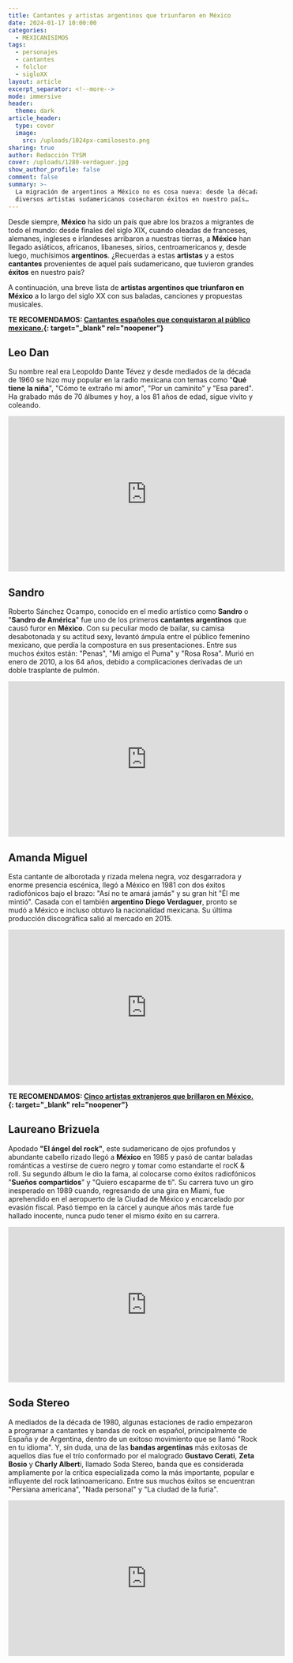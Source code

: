 ```yaml
---
title: Cantantes y artistas argentinos que triunfaron en México
date: 2024-01-17 10:00:00
categories:
  - MEXICANISIMOS
tags:
  - personajes
  - cantantes
  - folclor
  - sigloXX
layout: article
excerpt_separator: <!--more-->
mode: immersive
header:
  theme: dark
article_header:
  type: cover
  image:
    src: /uploads/1024px-camilosesto.png
sharing: true
author: Redacción TYSM
cover: /uploads/1280-verdaguer.jpg
show_author_profile: false
comment: false
summary: >-
  La migración de argentinos a México no es cosa nueva: desde la década de 1970,
  diversos artistas sudamericanos cosecharon éxitos en nuestro país…
---
```

Desde siempre, **México** ha sido un país que abre los brazos a migrantes de todo el mundo: desde finales del siglo XIX, cuando oleadas de franceses, alemanes, ingleses e irlandeses arribaron a nuestras tierras, a **México** han llegado asiáticos, africanos, libaneses, sirios, centroamericanos y, desde luego, muchísimos **argentinos**. ¿Recuerdas a estas **artistas** y a estos **cantantes** provenientes de aquel país sudamericano, que tuvieron grandes **éxitos** en nuestro país?

A continuación, una breve lista de **artistas argentinos que triunfaron en México** a lo largo del siglo XX con sus baladas, canciones y propuestas musicales.

**TE RECOMENDAMOS: [Cantantes españoles que conquistaron al público mexicano.](https://blog.tonoysumariachi.com/mexicanisimos/2023/09/19/cantantes-espa%C3%B1oles-que-conquistaron-al-p%C3%BAblico-mexicano.html){: target="_blank" rel="noopener"}**

## Leo Dan

Su nombre real era Leopoldo Dante Tévez y desde mediados de la década de 1960 se hizo muy popular en la radio mexicana con temas como "**Qué tiene la niña**", "Cómo te extraño mi amor", "Por un caminito" y "Esa pared". Ha grabado más de 70 álbumes y hoy, a los 81 años de edad, sigue vivito y coleando.

<iframe width="560" height="315" src="https://www.youtube.com/embed/IQPhLCkUugw?si=1KJd5IVdPEqTqyJA&amp;start=42" title="YouTube video player" frameborder="0" allow="accelerometer; autoplay; clipboard-write; encrypted-media; gyroscope; picture-in-picture; web-share" allowfullscreen=""></iframe>

## Sandro

Roberto Sánchez Ocampo, conocido en el medio artístico como **Sandro** o "**Sandro de América**" fue uno de los primeros **cantantes argentinos** que causó furor en **México**. Con su peculiar modo de bailar, su camisa desabotonada y su actitud sexy, levantó ámpula entre el público femenino mexicano, que perdía la compostura en sus presentaciones. Entre sus muchos éxitos están: "Penas", "Mi amigo el Puma" y "Rosa Rosa". Murió en enero de 2010, a los 64 años, debido a complicaciones derivadas de un doble trasplante de pulmón.

<iframe width="560" height="315" src="https://www.youtube.com/embed/cmMmAyP8N4c?si=ssPwNZFrwn2h4-U2&amp;start=42" title="YouTube video player" frameborder="0" allow="accelerometer; autoplay; clipboard-write; encrypted-media; gyroscope; picture-in-picture; web-share" allowfullscreen=""></iframe>

## Amanda Miguel

Esta cantante de alborotada y rizada melena negra, voz desgarradora y enorme presencia escénica, llegó a México en 1981 con dos éxitos radiofónicos bajo el brazo: "Así no te amará jamás" y su gran hit "Él me mintió". Casada con el también **argentino** **Diego Verdaguer**, pronto se mudó a México e incluso obtuvo la nacionalidad mexicana. Su última producción discográfica salió al mercado en 2015.

<iframe width="560" height="315" src="https://www.youtube.com/embed/JP1JGX-AFts?si=D1S2QbfFASltZu9b&amp;start=42" title="YouTube video player" frameborder="0" allow="accelerometer; autoplay; clipboard-write; encrypted-media; gyroscope; picture-in-picture; web-share" allowfullscreen=""></iframe>

**TE RECOMENDAMOS: [Cinco artistas extranjeros que brillaron en México.](https://blog.tonoysumariachi.com/cultura/2022/08/05/cinco-artistas-extranjeros-que-brillaron-en-mexico.html){: target="_blank" rel="noopener"}**

## Laureano Brizuela

Apodado **"El ángel del rock"**, este sudamericano de ojos profundos y abundante cabello rizado llegó a **México** en 1985 y pasó de cantar baladas románticas a vestirse de cuero negro y tomar como estandarte el rocK & roll. Su segundo álbum le dio la fama, al colocarse como éxitos radiofónicos "**Sueños compartidos**" y "Quiero escaparme de ti". Su carrera tuvo un giro inesperado en 1989 cuando, regresando de una gira en Miami, fue aprehendido en el aeropuerto de la Ciudad de México y encarcelado por evasión fiscal. Pasó tiempo en la cárcel y aunque años más tarde fue hallado inocente, nunca pudo tener el mismo éxito en su carrera.

<iframe width="560" height="315" src="https://www.youtube.com/embed/KVpMK2SfejA?si=bB0FpjjjDcfenUsX&amp;start=42" title="YouTube video player" frameborder="0" allow="accelerometer; autoplay; clipboard-write; encrypted-media; gyroscope; picture-in-picture; web-share" allowfullscreen=""></iframe>

## Soda Stereo

A mediados de la década de 1980, algunas estaciones de radio empezaron a programar a cantantes y bandas de rock en español, principalmente de España y de Argentina, dentro de un exitoso movimiento que se llamó "Rock en tu idioma". Y, sin duda, una de las **bandas argentinas** más exitosas de aquellos días fue el trío conformado por el malogrado **Gustavo Cerati**, **Zeta Bosio** y **Charly Albert**i, llamado Soda Stereo, banda que es considerada ampliamente por la crítica especializada como la más importante, popular e influyente del rock latinoamericano. Entre sus muchos éxitos se encuentran "Persiana americana", "Nada personal" y "La ciudad de la furia".

<iframe width="560" height="315" src="https://www.youtube.com/embed/mvWJpC-nyM4?si=zpumpLu0ASLpLWEv&amp;start=42" title="YouTube video player" frameborder="0" allow="accelerometer; autoplay; clipboard-write; encrypted-media; gyroscope; picture-in-picture; web-share" allowfullscreen=""></iframe>
